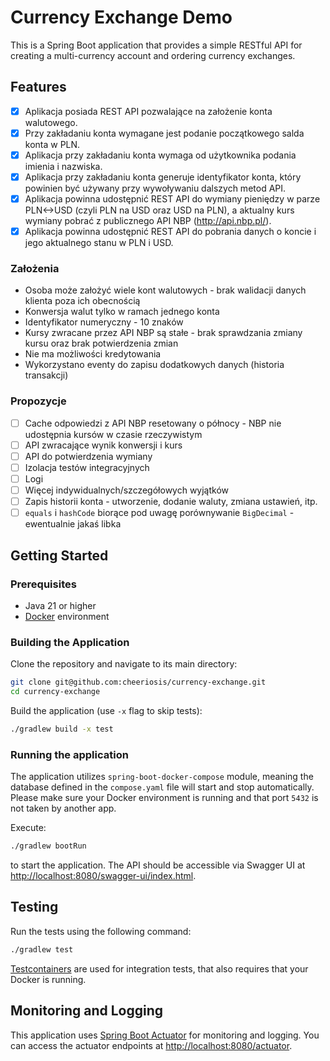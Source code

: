 # Currency Exchange Demo

This is a Spring Boot application that provides a simple RESTful API for creating a multi-currency account and ordering
currency exchanges.

## Features

- [x] Aplikacja posiada REST API pozwalające na założenie konta walutowego.
- [x] Przy zakładaniu konta wymagane jest podanie początkowego salda konta w PLN.
- [x] Aplikacja przy zakładaniu konta wymaga od użytkownika podania imienia i nazwiska.
- [x] Aplikacja przy zakładaniu konta generuje identyfikator konta, który powinien być używany przy wywoływaniu dalszych
  metod API.
- [x] Aplikacja powinna udostępnić REST API do wymiany pieniędzy w parze PLN<->USD (czyli PLN na USD oraz USD na PLN),
  a aktualny kurs wymiany pobrać z publicznego API NBP (http://api.nbp.pl/).
- [x] Aplikacja powinna udostępnić REST API do pobrania danych o koncie i jego aktualnego stanu w PLN i USD.

### Założenia

- Osoba może założyć wiele kont walutowych - brak walidacji danych klienta poza ich obecnością
- Konwersja walut tylko w ramach jednego konta
- Identyfikator numeryczny - 10 znaków
- Kursy zwracane przez API NBP są stałe - brak sprawdzania zmiany kursu oraz brak potwierdzenia zmian
- Nie ma możliwości kredytowania
- Wykorzystano eventy do zapisu dodatkowych danych (historia transakcji)

### Propozycje

- [ ] Cache odpowiedzi z API NBP resetowany o północy - NBP nie udostępnia kursów w czasie rzeczywistym
- [ ] API zwracające wynik konwersji i kurs
- [ ] API do potwierdzenia wymiany
- [ ] Izolacja testów integracyjnych
- [ ] Logi
- [ ] Więcej indywidualnych/szczegółowych wyjątków
- [ ] Zapis historii konta - utworzenie, dodanie waluty, zmiana ustawień, itp.
- [ ] `equals` i `hashCode` biorące pod uwagę porównywanie `BigDecimal` - ewentualnie jakaś libka

## Getting Started

### Prerequisites

- Java 21 or higher
- [Docker](https://docs.docker.com/desktop/) environment

### Building the Application

Clone the repository and navigate to its main directory:

```bash
git clone git@github.com:cheeriosis/currency-exchange.git
cd currency-exchange
```

Build the application (use `-x` flag to skip tests):

```bash
./gradlew build -x test
```

### Running the application

The application utilizes `spring-boot-docker-compose` module, meaning the database defined in the `compose.yaml`
file will start and stop automatically. Please make sure your Docker environment is running and that port `5432` is not
taken by another app.

Execute:

```bash
./gradlew bootRun
```

to start the application. The API should be accessible via Swagger UI
at [http://localhost:8080/swagger-ui/index.html](http://localhost:8080/swagger-ui/index.html).

## Testing

Run the tests using the following command:

```bash
./gradlew test
```

[Testcontainers](https://java.testcontainers.org/) are used for integration tests, that also requires that your Docker
is running.

## Monitoring and Logging

This application uses [Spring Boot Actuator](https://docs.spring.io/spring-boot/reference/actuator/index.html) for
monitoring and logging. You can access the actuator endpoints
at [http://localhost:8080/actuator](http://localhost:8080/actuator).
